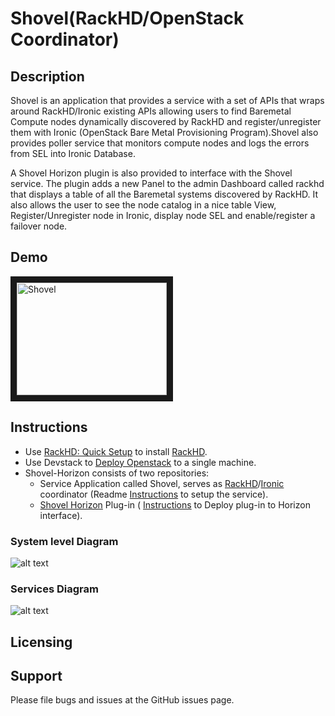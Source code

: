 # Shovel(RackHD/OpenStack Coordinator)

## Description
Shovel is an application that provides a service with a set of APIs that wraps around RackHD/Ironic existing APIs allowing users to find Baremetal Compute nodes dynamically  discovered by RackHD and register/unregister them with Ironic (OpenStack Bare Metal Provisioning Program).Shovel also provides poller service that monitors compute nodes and logs the errors from SEL into Ironic Database.

A Shovel Horizon plugin is also provided to interface with the Shovel service. The plugin adds a new Panel to the admin Dashboard called rackhd that displays a table of all the Baremetal systems discovered by RackHD. It also allows the user to see the node catalog in a nice table View, Register/Unregister node in Ironic, display node SEL and enable/register a failover node.

## Demo
<a href="http://www.youtube.com/watch?feature=player_embedded&v=LluHht5ixTI" target="_blank"><img src="http://img.youtube.com/vi/LluHht5ixTI/0.jpg" 
alt="Shovel" width="240" height="180" border="10" /></a>

## Instructions
-  Use [RackHD: Quick Setup](http://rackhd.readthedocs.org/en/latest/getting_started.html) to install  [RackHD](https://github.com/RackHD/RackHD).
- Use Devstack to [Deploy Openstack](http://docs.openstack.org/developer/ironic/dev/dev-quickstart.html#deploying-ironic-with-devstack) to a single machine.
- Shovel-Horizon consists of two repositories:
  - Service Application called Shovel, serves as [RackHD](https://github.com/RackHD/RackHD)/[Ironic](https://wiki.openstack.org/wiki/Ironic) coordinator (Readme [Instructions](shovel_instructions.md) to setup the service). 
  - [Shovel Horizon](https://github.com/keedya/shovel-horizon-plugin) Plug-in ( [Instructions](https://github.com/keedya/shovel-horizon-plugin/blob/master/README.md) to Deploy plug-in to Horizon interface).

### System level Diagram
![alt text](snapshot/dev_config.PNG)

### Services Diagram
![alt text](snapshot/shovel_func.png)

## Licensing

## Support
Please file bugs and issues at the GitHub issues page.
